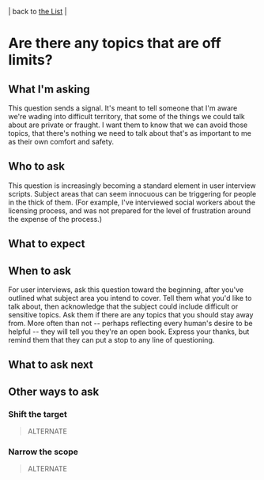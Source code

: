 | back to [the List](index.md) |

# Are there any topics that are off limits?
## What I'm asking
This question sends a signal. It's meant to tell someone that I'm aware we're wading into difficult territory, that some of the things we could talk about are private or fraught. I want them to know that we can avoid those topics, that there's nothing we need to talk about that's as important to me as their own comfort and safety. 

## Who to ask
This question is increasingly becoming a standard element in user interview scripts. Subject areas that can seem innocuous can be triggering for people in the thick of them. (For example, I've interviewed social workers about the licensing process, and was not prepared for the level of frustration around the expense of the process.) 

## What to expect

## When to ask
For user interviews, ask this question toward the beginning, after you've outlined what subject area you intend to cover. Tell them what you'd like to talk about, then acknowledge that the subject could include difficult or sensitive topics. Ask them if there are any topics that you should stay away from. More often than not -- perhaps reflecting every human's desire to be helpful -- they will tell you they're an open book. Express your thanks, but remind them that they can put a stop to any line of questioning.

## What to ask next

## Other ways to ask

### Shift the target
> ALTERNATE



### Narrow the scope
> ALTERNATE
